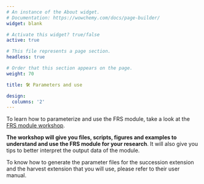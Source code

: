 ```yaml
---
# An instance of the About widget.
# Documentation: https://wowchemy.com/docs/page-builder/
widget: blank

# Activate this widget? true/false
active: true

# This file represents a page section.
headless: true

# Order that this section appears on the page.
weight: 70

title: 🛠 Parameters and use

design:
  columns: '2'
---
```


To learn how to parameterize and use the FRS module, take a look at the [FRS module workshop](https://klemet.github.io/frs-module-workshop/).

**The workshop will give you files, scripts, figures and examples to understand and use the FRS module for your research**. It will also give you tips to better interpret the output data of the module.

To know how to generate the parameter files for the succession extension and the harvest extension that you will use, please refer to their user manual.